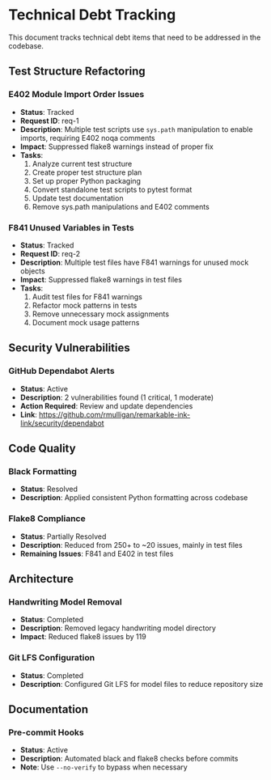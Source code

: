 # Technical Debt Tracking

This document tracks technical debt items that need to be addressed in the codebase.

## Test Structure Refactoring

### E402 Module Import Order Issues
- **Status**: Tracked
- **Request ID**: req-1
- **Description**: Multiple test scripts use `sys.path` manipulation to enable imports, requiring E402 noqa comments
- **Impact**: Suppressed flake8 warnings instead of proper fix
- **Tasks**:
  1. Analyze current test structure
  2. Create proper test structure plan
  3. Set up proper Python packaging
  4. Convert standalone test scripts to pytest format
  5. Update test documentation
  6. Remove sys.path manipulations and E402 comments

### F841 Unused Variables in Tests
- **Status**: Tracked  
- **Request ID**: req-2
- **Description**: Multiple test files have F841 warnings for unused mock objects
- **Impact**: Suppressed flake8 warnings in test files
- **Tasks**:
  1. Audit test files for F841 warnings
  2. Refactor mock patterns in tests
  3. Remove unnecessary mock assignments
  4. Document mock usage patterns

## Security Vulnerabilities

### GitHub Dependabot Alerts
- **Status**: Active
- **Description**: 2 vulnerabilities found (1 critical, 1 moderate)
- **Action Required**: Review and update dependencies
- **Link**: https://github.com/rmulligan/remarkable-ink-link/security/dependabot

## Code Quality

### Black Formatting
- **Status**: Resolved
- **Description**: Applied consistent Python formatting across codebase

### Flake8 Compliance
- **Status**: Partially Resolved
- **Description**: Reduced from 250+ to ~20 issues, mainly in test files
- **Remaining Issues**: F841 and E402 in test files

## Architecture

### Handwriting Model Removal
- **Status**: Completed
- **Description**: Removed legacy handwriting model directory
- **Impact**: Reduced flake8 issues by 119

### Git LFS Configuration
- **Status**: Completed
- **Description**: Configured Git LFS for model files to reduce repository size

## Documentation

### Pre-commit Hooks
- **Status**: Active
- **Description**: Automated black and flake8 checks before commits
- **Note**: Use `--no-verify` to bypass when necessary
